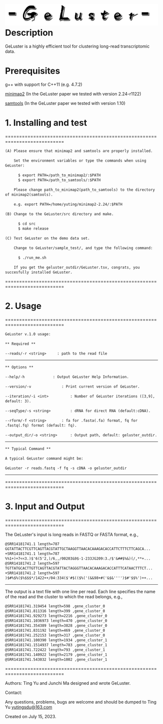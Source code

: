 ![logo](geluster.png)
Description
================

GeLuster is a highly efficient tool for clustering long-read transcriptomic data.


Prerequisites
================

  g++ with support for C++11 (e.g. 4.7.2)
 
  [minimap2][minimap] (In the GeLuster paper we tested with version 2.24-r1122)
  
  [samtools][samtools] (In the GeLuster paper we tested with version 1.10)

# 1. Installing and test
===========================================================================
    
    (A) Please ensure that minimap2 and samtools are properly installed. 
        
        Set the environment variables or type the commands when using GeLuster:

          $ export PATH=/path_to_minimap2/:$PATH
          $ export PATH=/path_to_samtools/:$PATH

        Please change path_to_minimap2(path_to_samtools) to the directory of minimap2(samtools).
     
        e.g. export PATH=/home/yuting/minimap2-2.24/:$PATH
        
    (B) Change to the GeLuster/src directory and make.
    
          $ cd src
          $ make release
          
    (C) Test GeLuster on the demo data set.
        
        Change to GeLuster/sample_test/, and type the following command:
        
          $ ./run_me.sh
          
        If you get the geluster_outdir/GeLuster.tsv, congrats, you succesfully installed GeLuster.
      
        
===========================================================================

# 2. Usage 
===========================================================================
    
    GeLuster v.1.0 usage:

    ** Required **
    
    --reads/-r <string>		: path to the read file
---------------------------------------------------------------------------

    ** Options **
    
    --help/-h			  : Output GeLuster Help Information.

    --version/-v			  : Print current version of GeLuster.

    --iteration/-i <int>		  : Number of GeLuster iterations ([3,9], default: 3).

    --seqType/-s <string>		  : dRNA for direct RNA (default:cDNA).

    --rform/-f <string>		  : fa for .fasta(.fa) format, fq for .fastq(.fq) format (default: fq).

    --output_dir/-o <string>	  : Output path, default: geluster_outdir.

---------------------------------------------------------------------------

    ** Typical Command **
    
    A typical GeLuster command might be:

    GeLuster -r reads.fastq -f fq -s cDNA -o geluster_outdir

---------------------------------------------------------------------------

===========================================================================

# 3. Input and Output 
===========================================================================
  
  The GeLuster's input is long reads in FASTQ or FASTA format, e.g.,
    
    @SRR14181741.1 length=787
    GGTATTACTTCGTTCAGTTACGTATTGCTAAGGTTAACACAAAGACACCATTCTTTCTTCAGCA...
    +SRR14181741.1 length=787
    %%1+)+7<<3.)$'6(5'2,)/6,,/00203&9$-1-233JG209:3./$'&##$%&)(/,**+...
    @SRR14181741.2 length=597
    TGTTATGCACTTGTTCAGTTACGTATTACTAGGGTTAACACAAAGACACCATTTCATAACTTTCT...
    +SRR14181741.2 length=597
    )$#%$%($%$$$*/1422++/04:334($'#$(($%('(&&98+#('&$&'''')$#'$$%')++...

---------------------------------------------------------------------------  
  
  The output is a text file with one line per read.
  Each line specifies the name of the read and the cluster to which the read belongs, e.g.,
    
    @SRR14181741.319454 length=598 ,gene_cluster_0
    @SRR14181741.811316 length=399 ,gene_cluster_0
    @SRR14181741.929273 length=2216 ,gene_cluster_0
    @SRR14181741.1036973 length=470 ,gene_cluster_0
    @SRR14181741.354389 length=3828 ,gene_cluster_0
    @SRR14181741.831192 length=469 ,gene_cluster_0
    @SRR14181741.252153 length=317 ,gene_cluster_0
    @SRR14181741.100390 length=1934 ,gene_cluster_1
    @SRR14181741.1514937 length=783 ,gene_cluster_1
    @SRR14181741.722422 length=793 ,gene_cluster_1
    @SRR14181741.140922 length=2179 ,gene_cluster_1
    @SRR14181741.543032 length=1002 ,gene_cluster_1
    
    
===========================================================================
    
Authors: Ting Yu and Junchi Ma designed and wrote GeLuster.
 
Contact:
 
Any questions, problems, bugs are welcome and should be dumped to Ting Yu <yutingsdu@163.com>
 
Created on July 15, 2023.

 [minimap]: https://github.com/lh3/minimap2/releases
 [samtools]: https://github.com/samtools/samtools/releases
 